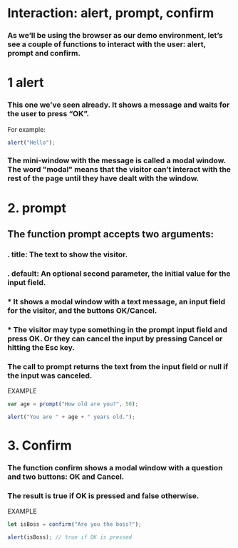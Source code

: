 # Interaction: alert, prompt, confirm

### As we’ll be using the browser as our demo environment, let’s see a couple of functions to interact with the user: alert, prompt and confirm.

# 1 alert

### This one we’ve seen already. It shows a message and waits for the user to press “OK”.

For example:

```js
alert("Hello");
```

### The mini-window with the message is called a modal window. The word "modal" means that the visitor can’t interact with the rest of the page until they have dealt with the window.

# 2. prompt

## The function prompt accepts two arguments:

### . title: The text to show the visitor.

### . default: An optional second parameter, the initial value for the input field.

### \* It shows a modal window with a text message, an input field for the visitor, and the buttons OK/Cancel.

### \* The visitor may type something in the prompt input field and press OK. Or they can cancel the input by pressing Cancel or hitting the Esc key.

### The call to prompt returns the text from the input field or null if the input was canceled.

EXAMPLE

```js
var age = prompt("How old are you?", 50);

alert("You are " + age + " years old.");
```

# 3. Confirm

### The function confirm shows a modal window with a question and two buttons: OK and Cancel.

### The result is true if OK is pressed and false otherwise.

EXAMPLE

```js
let isBoss = confirm("Are you the boss?");

alert(isBoss); // true if OK is pressed
```
